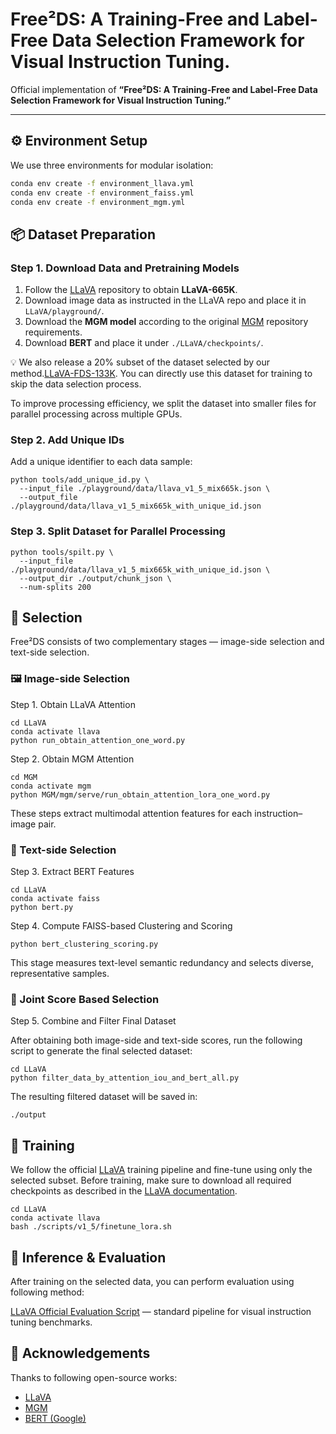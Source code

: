 # Free²DS: A Training-Free and Label-Free Data Selection Framework for Visual Instruction Tuning.

Official implementation of **“Free²DS: A Training-Free and Label-Free Data Selection Framework for Visual Instruction Tuning.”**

---


## ⚙️ Environment Setup

We use three environments for modular isolation:

```bash
conda env create -f environment_llava.yml
conda env create -f environment_faiss.yml
conda env create -f environment_mgm.yml
```

## 📦 Dataset Preparation

### Step 1. Download Data and Pretraining Models

1. Follow the [LLaVA](https://github.com/haotian-liu/LLaVA) repository to obtain **LLaVA-665K**.  
2. Download image data as instructed in the LLaVA repo and place it in `LLaVA/playground/`.  
3. Download the **MGM model** according to the original [MGM](https://github.com/dvlab-research/MGM) repository requirements.  
4. Download **BERT** and place it under `./LLaVA/checkpoints/`.  

💡 We also release a 20% subset of the dataset selected by our method.[LLaVA-FDS-133K](https://drive.google.com/file/d/1H7IfsKgqY4t6jD7Pkqj76ypsBOtRvKAE/view?usp=sharing). You can directly use this dataset for training to skip the data selection process.

To improve processing efficiency, we split the dataset into smaller files for parallel processing across multiple GPUs.
### Step 2. Add Unique IDs
Add a unique identifier to each data sample:
```
python tools/add_unique_id.py \
  --input_file ./playground/data/llava_v1_5_mix665k.json \
  --output_file ./playground/data/llava_v1_5_mix665k_with_unique_id.json
```
### Step 3. Split Dataset for Parallel Processing

```
python tools/spilt.py \
  --input_file ./playground/data/llava_v1_5_mix665k_with_unique_id.json \
  --output_dir ./output/chunk_json \
  --num-splits 200
```

## 🎯 Selection
Free²DS consists of two complementary stages — image-side selection and text-side selection.

### 🖼️ Image-side Selection

Step 1. Obtain LLaVA Attention
```
cd LLaVA
conda activate llava
python run_obtain_attention_one_word.py
```

Step 2. Obtain MGM Attention
```
cd MGM
conda activate mgm
python MGM/mgm/serve/run_obtain_attention_lora_one_word.py
```
These steps extract multimodal attention features for each instruction–image pair.

### 💬 Text-side Selection
Step 3. Extract BERT Features
```
cd LLaVA
conda activate faiss
python bert.py
```

Step 4. Compute FAISS-based Clustering and Scoring
```
python bert_clustering_scoring.py
```
This stage measures text-level semantic redundancy and selects diverse, representative samples.

### 🧩 Joint Score Based Selection
Step 5. Combine and Filter Final Dataset

After obtaining both image-side and text-side scores, run the following script to generate the final selected dataset:
```
cd LLaVA
python filter_data_by_attention_iou_and_bert_all.py
```
The resulting filtered dataset will be saved in:
```
./output
```

## 🧠 Training

We follow the official [LLaVA](https://github.com/haotian-liu/LLaVA) training pipeline and fine-tune using only the selected subset.
Before training, make sure to download all required checkpoints as described in the [LLaVA documentation](https://github.com/haotian-liu/LLaVA/blob/main/docs/MODEL_ZOO.md).
```
cd LLaVA
conda activate llava
bash ./scripts/v1_5/finetune_lora.sh
```

## 🚀 Inference & Evaluation

After training on the selected data, you can perform evaluation using following method:

[LLaVA Official Evaluation Script](https://github.com/haotian-liu/LLaVA/blob/main/docs/Evaluation.md) — standard pipeline for visual instruction tuning benchmarks.

## 🙏 Acknowledgements

Thanks to following open-source works:

- [LLaVA](https://github.com/haotian-liu/LLaVA)
- [MGM](https://github.com/dvlab-research/MGM)
- [BERT (Google)](https://huggingface.co/google-bert/bert-base-uncased)